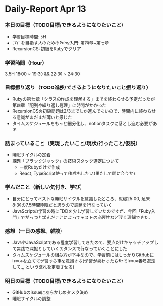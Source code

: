 # Daily-Report Apr 13

### 本日の目標（TODO目標/できるようになりたいこと）
- 学習目標時間: 5H
- プロを目指す人のためのRuby入門: 第四章~第七章
- RecursionCS: 初級をRubyでクリア

### 学習時間（Hour）
3.5H
18:00 ~ 19:30 && 22:30 ~ 24:30

### 目標振り返り（TODO進捗/できるようになりたいこと振り返り）
- Rubyの第七章「クラスの作成を理解する」までを終わらせる予定だったが第四章「配列や繰り返し処理」に時間がかかった
- RecursionCSの初級問題は2/3までしか進んでないので、時間内に終わらせる意識がまだまだ薄いと感じた
- タイムスケジュールをもっと細分化し、notionタスクに落とし込む必要がある

### 詰まっていること（実現したいこと/現状/行ったこと/仮説）
- 睡眠サイクルの定着
- 課題「ブラックジャック」の技術スタック選定について
    - 一度Rubyだけで作成
    - React, TypeScript使って作成もしたい(果たして間に合うか)

### 学んだこと（新しい気付き、学び）
- 自分にとってベストな睡眠サイクルを意識したところ、就寝25:00, 起床8:30の7.5時間睡眠だと思うので調整を行なっていく
- JavaScriptの学習の時にTDDを少し学習していたのですが、今回「Ruby入門」でがっつり学んだことによってテストの必要性など深く理解できた。

### 感想（一日の感想、雑談）
- JavaやJavaScriptである程度学習してきたので、要点だけキャッチアップして実践で深掘りしていくスタンスで行なっていくことにした
- タイムスケジュールの組み方が下手なので、学習前にはしっかりGitHubにissueを立てて学習する事を意識する(学習が終わったらfixでissue番号選定して,,, という流れを定着させる)

### 明日の目標（TODO目標/できるようになりたいこと）
- GitHubのissueにあらかじめタスク決め
- 睡眠サイクルの調整

